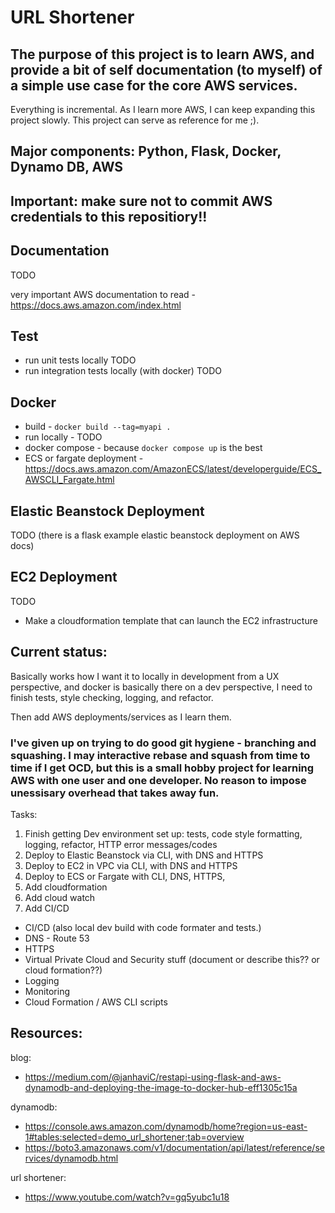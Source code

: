 # URL Shortener


## The purpose of this project is to learn AWS, and provide a bit of self documentation (to myself) of a simple use case for the core AWS services.

Everything is incremental. As I learn more AWS, I can keep expanding this project slowly. This project can serve as reference for me ;).


## Major components: Python, Flask, Docker, Dynamo DB, AWS

## Important: make sure not to commit AWS credentials to this repositiory!!




## Documentation
TODO

very important AWS documentation to read  - https://docs.aws.amazon.com/index.html

## Test

 - run unit tests locally TODO
 - run integration tests locally (with docker) TODO

## Docker

 - build - `docker build --tag=myapi .`
 - run locally - TODO
 - docker compose - because `docker compose up` is the best
 - ECS or fargate deployment - https://docs.aws.amazon.com/AmazonECS/latest/developerguide/ECS_AWSCLI_Fargate.html


 ## Elastic Beanstock Deployment
 TODO (there is a flask example elastic beanstock deployment on AWS docs)

 ## EC2 Deployment
 TODO

 - Make a cloudformation template that can launch the EC2 infrastructure





## Current status:
Basically works how I want it to locally in development from a UX perspective, and docker is basically there on a dev perspective, I need to finish tests, style checking, logging, and refactor.

Then add AWS deployments/services as I learn them.




### I've given up on trying to do good git hygiene - branching and squashing. I may interactive rebase and squash from time to time if I get OCD, but this is a small hobby project for learning AWS  with one user and one developer. No reason to impose unessisary overhead that takes away fun.


Tasks:

 1. Finish getting Dev environment set up: tests, code style formatting, logging, refactor, HTTP error messages/codes
 2. Deploy to Elastic Beanstock via CLI, with DNS and HTTPS
 3. Deploy to EC2 in VPC via CLI, with DNS and HTTPS
 4. Deploy to ECS or Fargate with CLI, DNS, HTTPS,
 5. Add cloudformation
 6. Add cloud watch
 7. Add CI/CD


 - CI/CD (also local dev build with code formater and tests.)
 - DNS - Route 53
 - HTTPS
 - Virtual Private Cloud and Security stuff (document or describe this?? or cloud formation??)
 - Logging
 - Monitoring
 - Cloud Formation / AWS CLI scripts









## Resources:

blog:
 - https://medium.com/@janhaviC/restapi-using-flask-and-aws-dynamodb-and-deploying-the-image-to-docker-hub-eff1305c15a

dynamodb:
 - https://console.aws.amazon.com/dynamodb/home?region=us-east-1#tables:selected=demo_url_shortener;tab=overview
 - https://boto3.amazonaws.com/v1/documentation/api/latest/reference/services/dynamodb.html

url shortener:
 - https://www.youtube.com/watch?v=gq5yubc1u18
